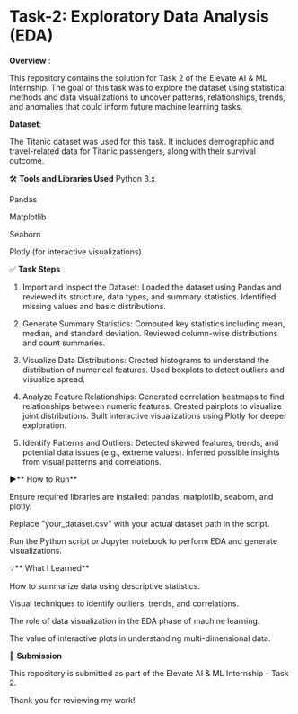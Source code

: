 # Task-2: Exploratory Data Analysis (EDA)
**Overview** :

This repository contains the solution for Task 2 of the Elevate AI & ML Internship. The goal of this task was to explore the dataset using statistical methods and data visualizations to uncover patterns, relationships, trends, and anomalies that could inform future machine learning tasks.

**Dataset**:

The Titanic dataset was used for this task. It includes demographic and travel-related data for Titanic passengers, along with their survival outcome.

🛠️ **Tools and Libraries Used**
Python 3.x

Pandas

Matplotlib

Seaborn

Plotly (for interactive visualizations)


✅ **Task Steps**
1. Import and Inspect the Dataset:
Loaded the dataset using Pandas and reviewed its structure, data types, and summary statistics.
Identified missing values and basic distributions.

2. Generate Summary Statistics:
Computed key statistics including mean, median, and standard deviation.
Reviewed column-wise distributions and count summaries.

3. Visualize Data Distributions:
Created histograms to understand the distribution of numerical features.
Used boxplots to detect outliers and visualize spread.

4. Analyze Feature Relationships:
Generated correlation heatmaps to find relationships between numeric features.
Created pairplots to visualize joint distributions.
Built interactive visualizations using Plotly for deeper exploration.

5. Identify Patterns and Outliers:
Detected skewed features, trends, and potential data issues (e.g., extreme values).
Inferred possible insights from visual patterns and correlations.


▶️** How to Run**

Ensure required libraries are installed:
pandas, matplotlib, seaborn, and plotly.

Replace "your_dataset.csv" with your actual dataset path in the script.

Run the Python script or Jupyter notebook to perform EDA and generate visualizations.


💡** What I Learned**

How to summarize data using descriptive statistics.

Visual techniques to identify outliers, trends, and correlations.

The role of data visualization in the EDA phase of machine learning.

The value of interactive plots in understanding multi-dimensional data.


📂 **Submission**

This repository is submitted as part of the Elevate AI & ML Internship - Task 2.

Thank you for reviewing my work!
